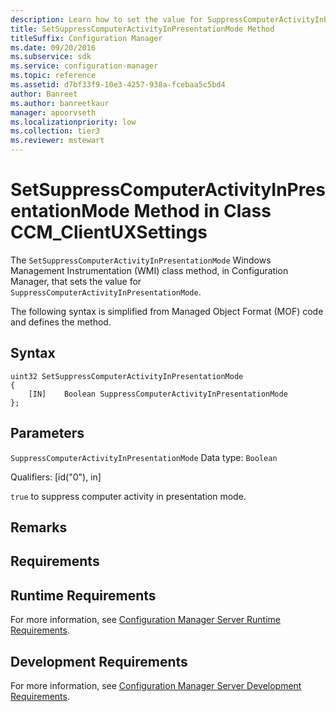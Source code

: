 ```yaml
---
description: Learn how to set the value for SuppressComputerActivityInPresentationMode in Configuration Manager using SetSuppressComputerActivityInPresentationMode class.
title: SetSuppressComputerActivityInPresentationMode Method
titleSuffix: Configuration Manager
ms.date: 09/20/2016
ms.subservice: sdk
ms.service: configuration-manager
ms.topic: reference
ms.assetid: d7bf33f9-10e3-4257-938a-fcebaa5c5bd4
author: Banreet
ms.author: banreetkaur
manager: apoorvseth
ms.localizationpriority: low
ms.collection: tier3
ms.reviewer: mstewart
---
```

# SetSuppressComputerActivityInPresentationMode Method in Class CCM_ClientUXSettings
The `SetSuppressComputerActivityInPresentationMode` Windows Management Instrumentation (WMI) class method, in Configuration Manager, that sets the value for `SuppressComputerActivityInPresentationMode`.

 The following syntax is simplified from Managed Object Format (MOF) code and defines the method.

## Syntax

```
uint32 SetSuppressComputerActivityInPresentationMode
{
    [IN]    Boolean SuppressComputerActivityInPresentationMode
};
```

## Parameters
 `SuppressComputerActivityInPresentationMode`
 Data type: `Boolean`

 Qualifiers: [id("0"), in]

 `true` to suppress computer activity in presentation mode.

## Remarks

## Requirements

## Runtime Requirements
 For more information, see [Configuration Manager Server Runtime Requirements](../../../../../develop/core/reqs/server-runtime-requirements.md).

## Development Requirements
 For more information, see [Configuration Manager Server Development Requirements](../../../../../develop/core/reqs/server-development-requirements.md).
